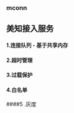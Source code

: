 ### mconn
## 美知接入服务
#### 1.连接队列 - 基于共享内存<br/>
#### 2.超时管理<br/>
#### 3.过载保护<br/>
#### 4.白名单<br/>
####5 .灰度<br/>
